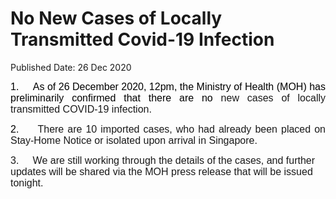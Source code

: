 <html>
    <meta http-equiv="Content-Type" content="text/html; charset=utf-8"/>
    <meta charset="utf-8"/>
    <title>No New Cases of Locally Transmitted Covid-19 Infection</title>
    <body><h1>No New Cases of Locally Transmitted Covid-19 Infection</h1>
    <p>Published Date: 26 Dec 2020</p> <p style="text-align: justify;"><span style="font-size: 16px; font-family: Arial;"><span><span style="color: black;">1.&nbsp; &nbsp; &nbsp;As of 26 December 2020, 12pm, </span></span></span><span style="font-size: 16px; font-family: Arial;"><span><span style="color: black;">the Ministry of Health (MOH) has preliminarily confirmed that there are no </span></span></span><span style="font-size: 16px; font-family: Arial;"><span>new cases of locally transmitted COVID-19 infection.</span></span><span style="font-size: 16px; font-family: Arial;"><span> </span></span></p> <p style="text-align: justify;"><span style="font-size: 16px; font-family: Arial;"><span style="color: black;">2.&nbsp; &nbsp; &nbsp;</span></span><span style="text-align: left; font-size: 16px; font-family: Arial;">There are 10 imported cases, who had already been placed on Stay-Home Notice or isolated upon arrival in Singapore</span><span style="text-align: left; font-size: 16px; font-family: Arial;">.</span></p><p><span style="font-size: 16px; font-family: Arial;">3.&nbsp; &nbsp; &nbsp;We are still working through the details of the cases, and further updates will be shared via the MOH press release that will be issued tonight.</span></p></body>
</html>